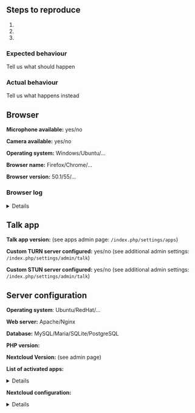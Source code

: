 ## Steps to reproduce
1.
2.
3.

### Expected behaviour
Tell us what should happen

### Actual behaviour
Tell us what happens instead

## Browser

**Microphone available:** yes/no

**Camera available:** yes/no

**Operating system:** Windows/Ubuntu/...

**Browser name:** Firefox/Chrome/...

**Browser version:** 50.1/55/...

### Browser log

<details>
```
Insert your browser log here, this could for example include:
a) The javascript console log
b) The network log
c) ...
```

</details>

## Talk app

**Talk app version:** (see apps admin page: `/index.php/settings/apps`)

**Custom TURN server configured:** yes/no (see additional admin settings: `/index.php/settings/admin/talk`)

**Custom STUN server configured:** yes/no (see additional admin settings: `/index.php/settings/admin/talk`)


## Server configuration
<!--
You can use the Issue Template application to prefill most of the required information: https://apps.nextcloud.com/apps/issuetemplate
-->


**Operating system**: Ubuntu/RedHat/...

**Web server:** Apache/Nginx

**Database:** MySQL/Maria/SQLite/PostgreSQL

**PHP version:**

**Nextcloud Version:** (see admin page)

**List of activated apps:**

<details>
```
If you have access to your command line run e.g.:
sudo -u www-data php occ app:list
from within your server installation folder
```
</details>

**Nextcloud configuration:**

<details>
```
If you have access to your command line run e.g.:
sudo -u www-data php occ config:list system
from within your Nextcloud installation folder

or

Insert your config.php content here
Make sure to remove all sensitive content such as passwords. (e.g. database password, passwordsalt, secret, smtp password, …)
```
</details>

### Server log (data/nextcloud.log)
<details>
```
Insert your server log here
```
</details>
